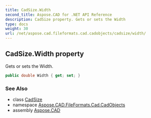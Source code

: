 ```yaml
---
title: CadSize.Width
second_title: Aspose.CAD for .NET API Reference
description: CadSize property. Gets or sets the Width
type: docs
weight: 30
url: /net/aspose.cad.fileformats.cad.cadobjects/cadsize/width/
---
```

## CadSize.Width property

Gets or sets the Width.

```csharp
public double Width { get; set; }
```

### See Also

* class [CadSize](../)
* namespace [Aspose.CAD.FileFormats.Cad.CadObjects](../../cadsize/)
* assembly [Aspose.CAD](../../../)


